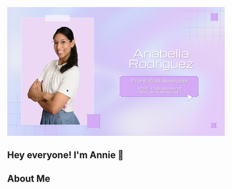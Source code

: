 
<img src="https://github.com/anabella-01/anabella-01/blob/main/Banner%20de%20anie%20JPG.jpg?raw=true" width="1000" height="300" alt="Banner">

## Hey everyone! I'm Annie 👋

## About Me
<!--
**anabella-01/anabella-01** is a ✨ _special_ ✨ repository because its `README.md` (this file) appears on your GitHub profile.

Here are some ideas to get you started:

- 🔭 I’m currently working on ...
- 🌱 I’m currently learning ...
- 👯 I’m looking to collaborate on ...
- 🤔 I’m looking for help with ...
- 💬 Ask me about ...
- 📫 How to reach me: ...
- 😄 Pronouns: ...
- ⚡ Fun fact: ...
-->

